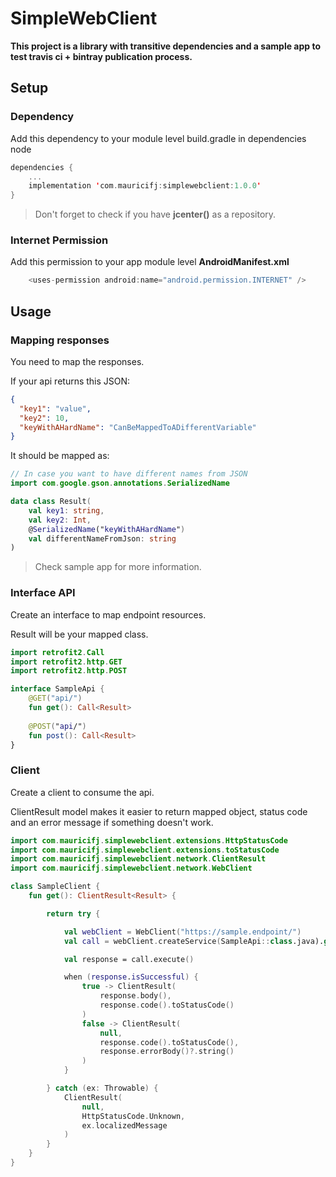 # SimpleWebClient 

**This project is a library with transitive dependencies and a sample app to test travis ci + bintray publication process.**


## Setup

### Dependency

Add this dependency to your module level build.gradle in dependencies node

```kotlin
dependencies {
    ...
    implementation 'com.mauricifj:simplewebclient:1.0.0'
}
```

> Don't forget to check if you have **jcenter()** as a repository.

### Internet Permission

Add this permission to your app module level **AndroidManifest.xml**

```kotlin
    <uses-permission android:name="android.permission.INTERNET" />
```

## Usage

### Mapping responses

You need to map the responses.

If your api returns this JSON:

```json
{
  "key1": "value",
  "key2": 10,
  "keyWithAHardName": "CanBeMappedToADifferentVariable"
}
```

It should be mapped as:

```kotlin
// In case you want to have different names from JSON
import com.google.gson.annotations.SerializedName

data class Result(
    val key1: string,
    val key2: Int,
    @SerializedName("keyWithAHardName")
    val differentNameFromJson: string
)
```

> Check sample app for more information.

### Interface API

Create an interface to map endpoint resources.

Result will be your mapped class.

```kotlin
import retrofit2.Call
import retrofit2.http.GET
import retrofit2.http.POST

interface SampleApi {
    @GET("api/")
    fun get(): Call<Result>
    
    @POST("api/")
    fun post(): Call<Result>
}
```

### Client

Create a client to consume the api.

ClientResult model makes it easier to return mapped object, status code and an error message if something doesn't work.

```kotlin
import com.mauricifj.simplewebclient.extensions.HttpStatusCode
import com.mauricifj.simplewebclient.extensions.toStatusCode
import com.mauricifj.simplewebclient.network.ClientResult
import com.mauricifj.simplewebclient.network.WebClient

class SampleClient {
    fun get(): ClientResult<Result> {

        return try {

            val webClient = WebClient("https://sample.endpoint/")
            val call = webClient.createService(SampleApi::class.java).get()

            val response = call.execute()

            when (response.isSuccessful) {
                true -> ClientResult(
                    response.body(),
                    response.code().toStatusCode()
                )
                false -> ClientResult(
                    null,
                    response.code().toStatusCode(),
                    response.errorBody()?.string()
                )
            }

        } catch (ex: Throwable) {
            ClientResult(
                null,
                HttpStatusCode.Unknown,
                ex.localizedMessage
            )
        }
    }
}
```